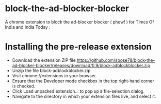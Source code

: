# block-the-ad-blocker-blocker
A chrome extension to block the ad-blocker blocker ( phew! ) for Times Of India and India Today . 

# Installing the pre-release extension
- Download the extension ZIP file https://github.com/sbose78/block-the-ad-blocker-blocker/releases/download/0.9/block-adblockblocker.zip
- Unzip the file block-adblockblocker.zip
- Visit chrome://extensions in your browser.
- Ensure that the Developer mode checkbox in the top right-hand corner is checked.
- Click Load unpacked extension… to pop up a file-selection dialog.
- Navigate to the directory in which your extension files live, and select it.
